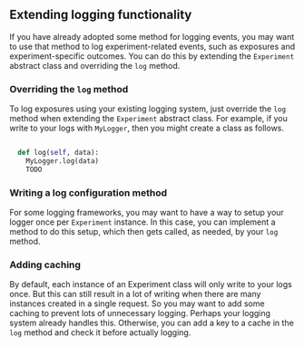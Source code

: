 ## Extending logging functionality
If you have already adopted some method for logging events, you may want to use that method to log experiment-related events, such as exposures and experiment-specific outcomes. You can do this by extending the `Experiment` abstract class and overriding the `log` method.

### Overriding the `log` method
To log exposures using your existing logging system, just override the `log` method when extending the `Experiment` abstract class. For example, if you write to your logs with `MyLogger`, then you might create a class as follows.
```python

  def log(self, data):
    MyLogger.log(data)
    TODO

```

### Writing a log configuration method
For some logging frameworks, you may want to have a way to setup your logger once per `Experiment` instance. In this case, you can implement a method to do this setup, which then gets called, as needed, by your `log` method.


### Adding caching
By default, each instance of an Experiment class will only write to your logs once. But this can still result in a lot of writing when there are many instances created in a single request. So you may want to add some caching to prevent lots of unnecessary logging. Perhaps your logging system already handles this. Otherwise, you can add a key to a cache in the `log` method and check it before actually logging.
